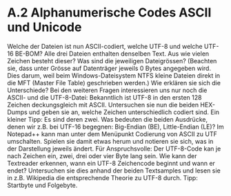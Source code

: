 # A.2 Alphanumerische Codes ASCII und Unicode

Welche der Dateien ist nun ASCII-codiert, welche UTF-8 und welche UTF-16 BE-BOM?
Alle drei Dateien enthalten denselben Text. Aus wie vielen Zeichen besteht dieser?
Was sind die jeweiligen Dateigrössen? (Beachten sie, dass unter Grösse auf Datenträger jeweils 0 Bytes angegeben wird. Dies darum, weil beim Windows-Dateisystem NTFS kleine Dateien direkt in die MFT (Master File Table) geschrieben werden.) Wie erklären sie sich die Unterschiede?
Bei den weiteren Fragen interessieren uns nur noch die ASCII- und die UTF-8-Datei: Bekanntlich ist UTF-8 in den ersten 128 Zeichen deckungsgleich mit ASCII. Untersuchen sie nun die beiden HEX-Dumps und geben sie an, welche Zeichen unterschiedlich codiert sind. Ein kleiner Tipp: Es sind deren zwei.
Was bedeuten die beiden Ausdrücke, denen wir z.B. bei UTF-16 begegnen: Big-Endian (BE), Little-Endian (LE)?
Im Notepad++ kann man unter dem Menüpunkt Codierung von ASCII zu UTF umschalten. Spielen sie damit etwas herum und notieren sie sich, was in der Darstellung jeweils ändert.
Für Anspruchsvolle: Der UTF-8-Code kan je nach Zeichen ein, zwei, drei oder vier Byte lang sein. Wie kann der Textreader erkennen, wann ein UTF-8 Zeichencode beginnt und wann er endet? Untersuchen sie dies anhand der beiden Textsamples und lesen sie in z.B. Wikipedia die entsprechende Theorie zu UTF-8 durch. Tipp: Startbyte und Folgebyte.
